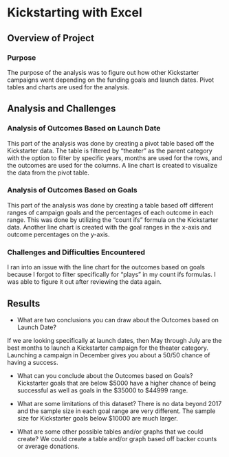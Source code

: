 # Kickstarting with Excel

## Overview of Project

### Purpose
The purpose of the analysis was to figure out how other Kickstarter campaigns went depending on the funding goals and launch dates. Pivot tables and charts are used for the analysis. 

## Analysis and Challenges

### Analysis of Outcomes Based on Launch Date
This part of the analysis was done by creating a pivot table based off the Kickstarter data. The table is filtered by “theater” as the parent category with the option to filter by specific years, months are used for the rows, and the outcomes are used for the columns. A line chart is created to visualize the data from the pivot table. 

### Analysis of Outcomes Based on Goals
This part of the analysis was done by creating a table based off different ranges of campaign goals and the percentages of each outcome in each range. This was done by utilizing the “count ifs” formula on the Kickstarter data. Another line chart is created with the goal ranges in the x-axis and outcome percentages on the y-axis.  


### Challenges and Difficulties Encountered
I ran into an issue with the line chart for the outcomes based on goals because I forgot to filter specifically for “plays” in my count ifs formulas. I was able to figure it out after reviewing the data again. 

## Results

- What are two conclusions you can draw about the Outcomes based on Launch Date?

If we are looking specifically at launch dates, then May through July are the best months to launch a Kickstarter campaign for the theater category. Launching a campaign in December gives you about a 50/50 chance of having a success.  


- What can you conclude about the Outcomes based on Goals?
Kickstarter goals that are below $5000 have a higher chance of being successful as well as goals in the $35000 to $44999 range. 


- What are some limitations of this dataset?
There is no data beyond 2017 and the sample size in each goal range are very different. The sample size for Kickstarter goals below $10000 are much larger. 

- What are some other possible tables and/or graphs that we could create?
We could create a table and/or graph based off backer counts or average donations. 
